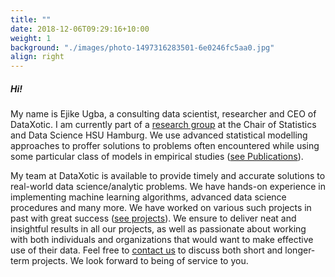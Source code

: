 ```yaml
---
title: ""
date: 2018-12-06T09:29:16+10:00
weight: 1
background: "./images/photo-1497316283501-6e0246fc5aa0.jpg"
align: right
---
```

##### Hi!
My name is Ejike Ugba, a consulting data scientist, researcher and CEO of DataXotic. I am currently part of a [research group](https://www.hsu-hh.de/statdat/en/research) at the Chair of Statistics and Data Science HSU Hamburg. We use advanced statistical modelling approaches to proffer solutions to problems often encountered while using some particular class of models in empirical studies ([see Publications](/research/)).

My team at DataXotic is available to provide timely and accurate solutions to real-world data science/analytic problems. We have hands-on experience in implementing machine learning algorithms, advanced data science procedures and many more. We have worked on various such projects in past with great success ([see projects](/project/)). We ensure to deliver neat and insightful results in all our projects, as well as passionate about working with both individuals and organizations that would want to make effective use of their data.
Feel free to [contact us](/contact/) to discuss both short and longer-term projects. We look forward to being of service to you.











